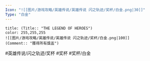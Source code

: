 ```yaml
---
Icon: "![[图片/游戏攻略/英雄传说/英雄传说 闪之轨迹/奖杯/白金.png|30]]"
Type: "白金"
---
```

```ad-ed-sen-1-platinum
title: (Title:: "THE LEGEND OF HEROES")
color: 255,255,255
![[图片/游戏攻略/英雄传说/英雄传说 闪之轨迹/奖杯/白金.png|100]]
(Comment:: "獲得所有獎盃")
```

#英雄传说/闪之轨迹/奖杯  #奖杯 #奖杯/白金